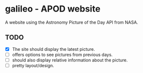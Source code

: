 # galileo - APOD website

A website using the Astronomy Picture of the Day API from NASA.

## TODO

- [x] The site should display the latest picture.
- [ ] offers options to see pictures from previous days.
- [ ] should also display relative information about the picture.
- [ ] pretty layout/design.
